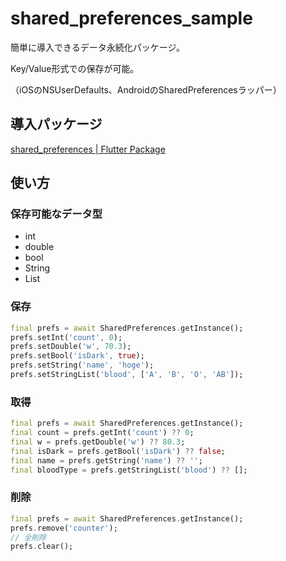 # shared_preferences_sample

簡単に導入できるデータ永続化パッケージ。

Key/Value形式での保存が可能。

（iOSのNSUserDefaults、AndroidのSharedPreferencesラッパー）

## 導入パッケージ

[shared_preferences | Flutter Package](https://pub.dev/packages/shared_preferences)

## 使い方

### 保存可能なデータ型

- int
- double
- bool
- String
- List<String>

### 保存

```dart
final prefs = await SharedPreferences.getInstance();
prefs.setInt('count', 0);
prefs.setDouble('w', 70.3);
prefs.setBool('isDark', true);
prefs.setString('name', 'hoge');
prefs.setStringList('blood', ['A', 'B', 'O', 'AB']);
```

### 取得

```dart
final prefs = await SharedPreferences.getInstance();
final count = prefs.getInt('count') ?? 0;
final w = prefs.getDouble('w') ?? 80.3;
final isDark = prefs.getBool('isDark') ?? false;
final name = prefs.getString('name') ?? '';
final bloodType = prefs.getStringList('blood') ?? [];
```

### 削除

```dart
final prefs = await SharedPreferences.getInstance();
prefs.remove('counter');
// 全削除
prefs.clear();
```

